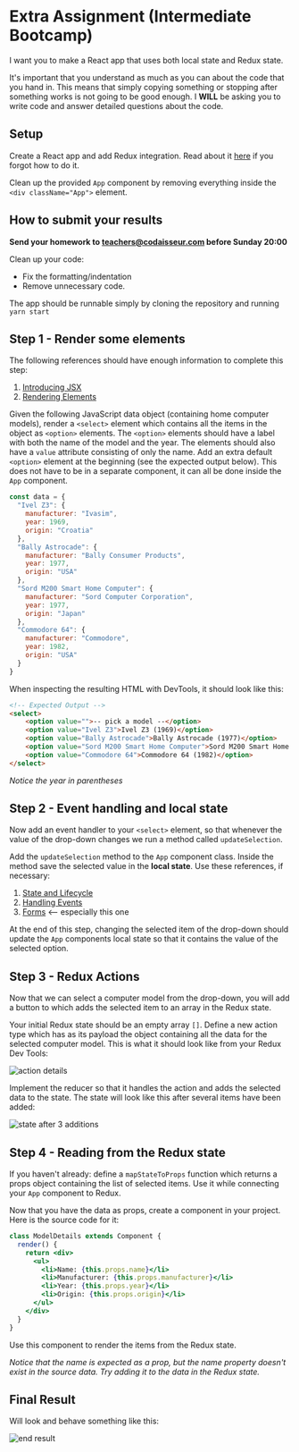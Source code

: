 # Extra Assignment (Intermediate Bootcamp)

I want you to make a React app that uses both local state and Redux state. 

It's important that you understand as much as you can about the code that you hand in. This means that simply copying something or stopping after something works is not going to be good enough. I **WILL** be asking you to write code and answer detailed questions about the code.

## Setup

Create a React app and add Redux integration. Read about it [here](https://readest.codaisseur.com/courses/intermediate-bootcamp/09-redux/03-react-redux/01-setup) if you forgot how to do it.

Clean up the provided `App` component by removing everything inside the `<div className="App">` element.

## How to submit your results
**Send your homework to teachers@codaisseur.com before Sunday 20:00**

Clean up your code: 
- Fix the formatting/indentation
- Remove unnecessary code.

The app should be runnable simply by cloning the repository and running `yarn start`

## Step 1 - Render some elements

The following references should have enough information to complete this step:
1. [Introducing JSX](https://reactjs.org/docs/introducing-jsx.html)
1. [Rendering Elements](https://reactjs.org/docs/rendering-elements.html)

Given the following JavaScript data object (containing home computer models), render a `<select>` element which contains all the items in the object as `<option>` elements. The `<option>` elements should have a label with both the name of the model and the year. The elements should also have a `value` attribute consisting of only the name. Add an extra default `<option>` element at the beginning (see the expected output below). This does not have to be in a separate component, it can all be done inside the `App` component.

```js
const data = {
  "Ivel Z3": {
    manufacturer: "Ivasim",
    year: 1969,
    origin: "Croatia"
  },
  "Bally Astrocade": {
    manufacturer: "Bally Consumer Products",
    year: 1977,
    origin: "USA"
  },
  "Sord M200 Smart Home Computer": {
    manufacturer: "Sord Computer Corporation",
    year: 1977,
    origin: "Japan"
  },
  "Commodore 64": {
    manufacturer: "Commodore",
    year: 1982,
    origin: "USA"
  }
}
```

When inspecting the resulting HTML with DevTools, it should look like this:

```HTML
<!-- Expected Output -->
<select>
    <option value="">-- pick a model --</option>
    <option value="Ivel Z3">Ivel Z3 (1969)</option>
    <option value="Bally Astrocade">Bally Astrocade (1977)</option>
    <option value="Sord M200 Smart Home Computer">Sord M200 Smart Home Computer (1977)</option>
    <option value="Commodore 64">Commodore 64 (1982)</option>
</select>
```

_Notice the year in parentheses_

## Step 2 - Event handling and local state

Now add an event handler to your `<select>` element, so that whenever the value of the drop-down changes we run a method called `updateSelection`.

Add the `updateSelection` method to the `App` component class. Inside the method save the selected value in the **local state**. Use these references, if necessary:

1. [State and Lifecycle](https://reactjs.org/docs/state-and-lifecycle.html)
1. [Handling Events](https://reactjs.org/docs/handling-events.html)
1. [Forms](https://reactjs.org/docs/forms.html) <-- especially this one

At the end of this step, changing the selected item of the drop-down should update the `App` components local state so that it contains the value of the selected option.

## Step 3 - Redux Actions

Now that we can select a computer model from the drop-down, you will add a button to which adds the selected item to an array in the Redux state.

Your initial Redux state should be an empty array `[]`. Define a new action type which has as its payload the object containing all the data for the selected computer model. This is what it should look like from your Redux Dev Tools:

![action details](https://cd.sseu.re/React_App_-_Google_Chrome_2018-06-20_11.14.58.png)

Implement the reducer so that it handles the action and adds the selected data to the state. The state will look like this after several items have been added:

![state after 3 additions](https://cd.sseu.re/React_App_-_Google_Chrome_2018-06-20_11.16.40.png)

## Step 4 - Reading from the Redux state

If you haven't already: define a `mapStateToProps` function which returns a props object containing the list of selected items. Use it while connecting your `App` component to Redux.

Now that you have the data as props, create a component in your project. Here is the source code for it:

```jsx
class ModelDetails extends Component {
  render() {
    return <div>
      <ul>
        <li>Name: {this.props.name}</li>
        <li>Manufacturer: {this.props.manufacturer}</li>
        <li>Year: {this.props.year}</li>
        <li>Origin: {this.props.origin}</li>
      </ul>
    </div>
  }
}
```

Use this component to render the items from the Redux state.

_Notice that the name is expected as a prop, but the name property doesn't exist in the source data. Try adding it to the data in the Redux state._


## Final Result

Will look and behave something like this:

![end result](https://cd.sseu.re/extra-assignment2.gif)